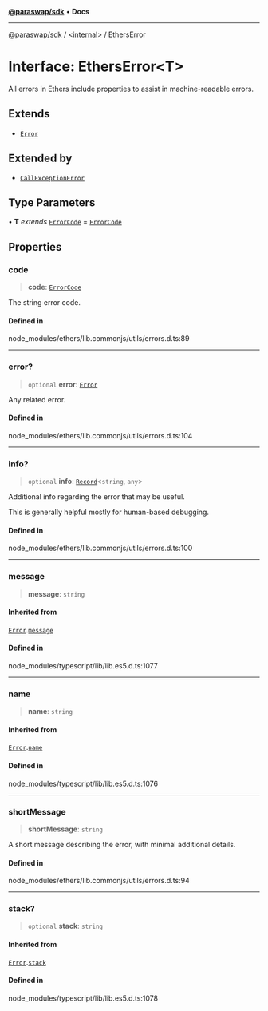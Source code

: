 [**@paraswap/sdk**](../../README.md) • **Docs**

***

[@paraswap/sdk](../../globals.md) / [\<internal\>](../README.md) / EthersError

# Interface: EthersError\<T\>

All errors in Ethers include properties to assist in
 machine-readable errors.

## Extends

- [`Error`](Error.md)

## Extended by

- [`CallExceptionError`](CallExceptionError.md)

## Type Parameters

• **T** *extends* [`ErrorCode`](../type-aliases/ErrorCode.md) = [`ErrorCode`](../type-aliases/ErrorCode.md)

## Properties

### code

> **code**: [`ErrorCode`](../type-aliases/ErrorCode.md)

The string error code.

#### Defined in

node\_modules/ethers/lib.commonjs/utils/errors.d.ts:89

***

### error?

> `optional` **error**: [`Error`](Error.md)

Any related error.

#### Defined in

node\_modules/ethers/lib.commonjs/utils/errors.d.ts:104

***

### info?

> `optional` **info**: [`Record`](../type-aliases/Record.md)\<`string`, `any`\>

Additional info regarding the error that may be useful.

 This is generally helpful mostly for human-based debugging.

#### Defined in

node\_modules/ethers/lib.commonjs/utils/errors.d.ts:100

***

### message

> **message**: `string`

#### Inherited from

[`Error`](Error.md).[`message`](Error.md#message)

#### Defined in

node\_modules/typescript/lib/lib.es5.d.ts:1077

***

### name

> **name**: `string`

#### Inherited from

[`Error`](Error.md).[`name`](Error.md#name)

#### Defined in

node\_modules/typescript/lib/lib.es5.d.ts:1076

***

### shortMessage

> **shortMessage**: `string`

A short message describing the error, with minimal additional
 details.

#### Defined in

node\_modules/ethers/lib.commonjs/utils/errors.d.ts:94

***

### stack?

> `optional` **stack**: `string`

#### Inherited from

[`Error`](Error.md).[`stack`](Error.md#stack)

#### Defined in

node\_modules/typescript/lib/lib.es5.d.ts:1078
